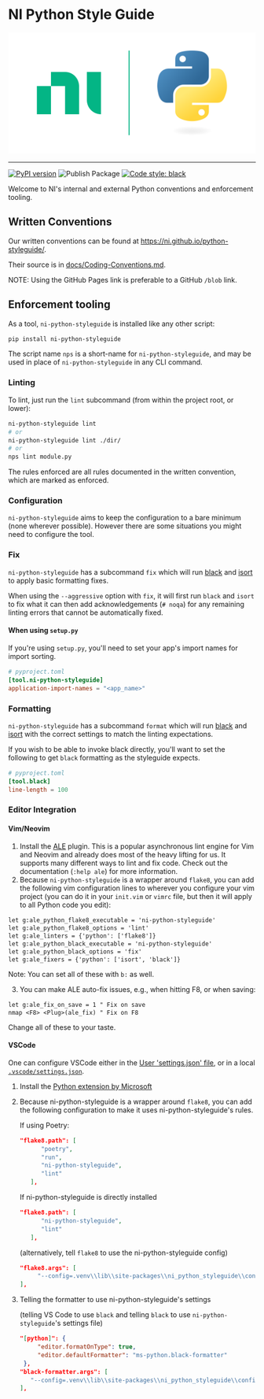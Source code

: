# NI Python Style Guide

![logo](https://raw.githubusercontent.com/ni/python-styleguide/main/docs/logo.svg)

---

[![PyPI version](https://badge.fury.io/py/ni-python-styleguide.svg)](https://badge.fury.io/py/ni-python-styleguide) ![Publish Package](https://github.com/ni/python-styleguide/workflows/Publish%20Package/badge.svg) [![Code style: black](https://img.shields.io/badge/code%20style-black-000000.svg)](https://github.com/psf/black)


Welcome to NI's internal and external Python conventions and enforcement tooling.

## Written Conventions

Our written conventions can be found at https://ni.github.io/python-styleguide/.

Their source is in [docs/Coding-Conventions.md](https://github.com/ni/python-styleguide/tree/main/docs/Coding-Conventions.md).

NOTE: Using the GitHub Pages link is preferable to a GitHub `/blob` link.

## Enforcement tooling

As a tool, `ni-python-styleguide` is installed like any other script:

```bash
pip install ni-python-styleguide
```

The script name `nps` is a short-name for `ni-python-styleguide`, and may be used in place of `ni-python-styleguide` in any CLI command.

### Linting

To lint, just run the `lint` subcommand (from within the project root, or lower):

```bash
ni-python-styleguide lint
# or
ni-python-styleguide lint ./dir/
# or
nps lint module.py
```

The rules enforced are all rules documented in the written convention, which are marked as enforced.

### Configuration

`ni-python-styleguide` aims to keep the configuration to a bare minimum (none wherever possible).
However there are some situations you might need to configure the tool.

### Fix

`ni-python-styleguide` has a subcommand `fix` which will run [black](https://pypi.org/project/black/) and [isort](https://pycqa.github.io/isort/) to apply basic formatting fixes.

When using the `--aggressive` option with `fix`, it will first run `black` and `isort` to fix what it can then add acknowledgements (`# noqa`) for any remaining linting errors that cannot be automatically fixed.

#### When using `setup.py`

If you're using `setup.py`, you'll need to set your app's import names for import sorting.

```toml
# pyproject.toml
[tool.ni-python-styleguide]
application-import-names = "<app_name>"
```

### Formatting

`ni-python-styleguide` has a subcommand `format` which will run [black](https://pypi.org/project/black/) and [isort](https://pycqa.github.io/isort/) with the correct settings to match the linting expectations.

If you wish to be able to invoke black directly, you'll want to set the following to get `black` formatting as the styleguide expects.

```toml
# pyproject.toml
[tool.black]
line-length = 100
```

### Editor Integration

#### Vim/Neovim

1. Install the [ALE](https://github.com/dense-analysis/ale) plugin. This is a
   popular asynchronous lint engine for Vim and Neovim and already does most of
   the heavy lifting for us. It supports many different ways to lint and fix
   code. Check out the documentation (`:help ale`) for more information.
2. Because `ni-python-styleguide` is a wrapper around `flake8`, you can add the
   following vim configuration lines to wherever you configure your vim project
   (you can do it in your `init.vim` or `vimrc` file, but then it will apply to
   all Python code you edit):

```vim
let g:ale_python_flake8_executable = 'ni-python-styleguide'
let g:ale_python_flake8_options = 'lint'
let g:ale_linters = {'python': ['flake8']}
let g:ale_python_black_executable = 'ni-python-styleguide'
let g:ale_python_black_options = 'fix'
let g:ale_fixers = {'python': ['isort', 'black']}
```

   Note: You can set all of these with `b:` as well.

3. You can make ALE auto-fix issues, e.g., when hitting F8, or when saving:

```vim
let g:ale_fix_on_save = 1 " Fix on save
nmap <F8> <Plug>(ale_fix) " Fix on F8
```

  Change all of these to your taste.

#### VSCode


One can configure VSCode either in the [User 'settings.json' file](https://code.visualstudio.com/docs/configure/settings#_settings-json-file), or in a local [`.vscode/settings.json`](https://code.visualstudio.com/docs/configure/settings#_workspace-settingsjson-location).


1. Install the [Python extension by Microsoft](https://marketplace.visualstudio.com/items?itemName=ms-python.python)

1. Because ni-python-styleguide is a wrapper around `flake8`, you can add the following configuration
   to make it uses ni-python-styleguide's rules.

   If using Poetry:
   ```json
   "flake8.path": [
         "poetry",
         "run",
         "ni-python-styleguide",
         "lint"
      ],
   ```
   If ni-python-styleguide is directly installed
   ```json
   "flake8.path": [
         "ni-python-styleguide",
         "lint"
      ],
   ```

   (alternatively, tell `flake8` to use the ni-python-styleguide config)
   ```json
   "flake8.args": [
        "--config=.venv\\lib\\site-packages\\ni_python_styleguide\\config.ini"
   ],
   ```

1. Telling the formatter to use ni-python-styleguide's settings

   (telling VS Code to use `black` and telling `black` to use `ni-python-styleguide`'s settings file)
   ```json
   "[python]": {
        "editor.formatOnType": true,
        "editor.defaultFormatter": "ms-python.black-formatter"
    },
   "black-formatter.args": [
      "--config=.venv\\lib\\site-packages\\ni_python_styleguide\\config.toml"
   ],
   ```

